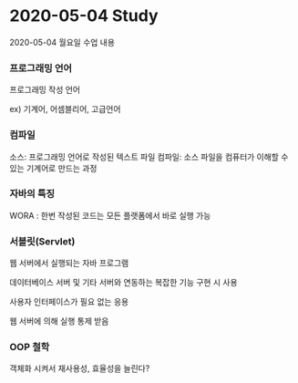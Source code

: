 # 2020-05-04 Study

2020-05-04 월요일 수업 내용  

### 프로그래밍 언어

프로그래밍 작성 언어

ex) 기계어, 어셈블리어, 고급언어

### 컴파일

소스: 프로그래밍 언어로 작성된 텍스트 파일
컴파일: 소스 파일을 컴퓨터가 이해할 수 있는 기계어로 만드는 과정

### 자바의 특징

WORA : 한번 작성된 코드는 모든 플랫폼에서 바로 실행 가능

### 서블릿(Servlet)

웹 서버에서 실행되는 자바 프로그램  
  
데이터베이스 서버 및 기타 서버와 연동하는 복잡한 기능 구현 시 사용  
  
사용자 인터페이스가 필요 없는 응용  
  
웹 서버에 의해 실행 통제 받음  

### OOP 철학

객체화 시켜서 재사용성, 효율성을 늘린다?